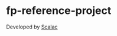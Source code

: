 # fp-reference-project

Developed by [Scalac](https://scalac.io/?utm_source=scalac_github&utm_campaign=scalac1&utm_medium=web)
